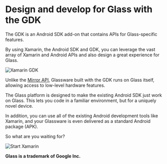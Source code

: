 Design and develop for Glass with the GDK
=========================================

The GDK is an Android SDK add-on that contains APIs for Glass-specific features.

By using Xamarin, the Android SDK and GDK, you can leverage the vast array of Xamarin and Android APIs and also design a great experience for Glass.

![Xamarin GDK](http://farm4.staticflickr.com/3736/11198653624_2432f8a7e5_o.png)

Unlike the [Mirror API](https://developers.google.com/glass/develop/mirror/index), Glassware built with the GDK runs on Glass itself, allowing access to low-level hardware features.

The Glass platform is designed to make the existing Android SDK just work on Glass. This lets you code in a familiar environment, but for a uniquely novel device.

In addition, you can use all of the existing Android development tools like Xamarin, and your Glassware is even delivered as a standard Android package (APK).

So what are you waiting for?

![Start Xamarin](http://farm4.staticflickr.com/3823/11195252655_e04fb30d63_z.jpg)

**Glass is a trademark of Google Inc.**